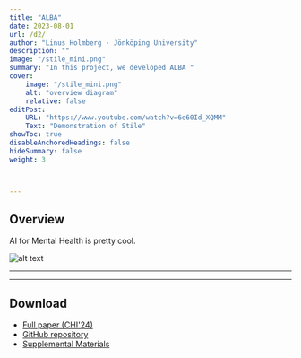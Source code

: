 ```yaml
---
title: "ALBA"
date: 2023-08-01
url: /d2/
author: "Linus Holmberg · Jönköping University"
description: ""
image: "/stile_mini.png"
summary: "In this project, we developed ALBA "
cover:
    image: "/stile_mini.png"
    alt: "overview diagram"
    relative: false
editPost:
    URL: "https://www.youtube.com/watch?v=6e60Id_XQMM"
    Text: "Demonstration of Stile"
showToc: true
disableAnchoredHeadings: false
hideSummary: false
weight: 3



---
```


## Overview

AI for Mental Health is pretty cool. 

![alt text](/stile.png)


---

---

## Download

- [Full paper (CHI'24)](https://dl.acm.org/doi/pdf/10.1145/3613904.3642111)
- [GitHub repository](https://github.com/SamiaKabir/Interactive-Bias-Debug-and-Visualization)
- [Supplemental Materials](https://dl.acm.org/doi/full/10.1145/3613904.3642111#sec-supp)
